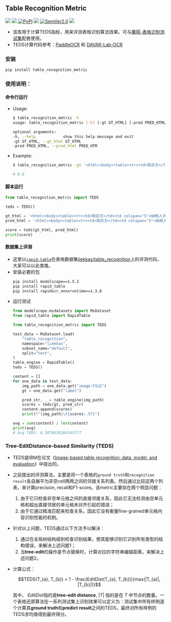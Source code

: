 ## Table Recognition Metric
<p align="left">
    <a href=""><img src="https://img.shields.io/badge/OS-Linux%2C%20Win%2C%20Mac-pink.svg"></a>
    <a href=""><img src="https://img.shields.io/badge/python->=3.6,<3.12-aff.svg"></a>
    <a href="https://pypi.org/project/table_recognition_metric/"><img alt="PyPI" src="https://img.shields.io/pypi/v/table_recognition_metric"></a>
    <a href="https://pepy.tech/project/table-recognition-metric"><img src="https://static.pepy.tech/personalized-badge/table-recognition-metric?period=total&units=abbreviation&left_color=grey&right_color=blue&left_text=Downloads"></a>
<a href="https://semver.org/"><img alt="SemVer2.0" src="https://img.shields.io/badge/SemVer-2.0-brightgreen"></a>
    <a href="https://github.com/psf/black"><img src="https://img.shields.io/badge/code%20style-black-000000.svg"></a>
</p>

- 该库用于计算TEDS指标，用来评测表格识别算法效果。可与[魔搭-表格识别测试集](https://www.modelscope.cn/datasets/liekkas/table_recognition/summary)配套使用。
- TEDS计算代码参考：[PaddleOCR](https://github.com/PaddlePaddle/PaddleOCR/blob/release/2.6/ppstructure/table/table_metric/table_metric.py) 和 [DAVAR-Lab-OCR](https://github.com/hikopensource/DAVAR-Lab-OCR/blob/main/davarocr/davar_table/utils/metric.py)

### 安装
```bash
pip install table_recognition_metric
```

### 使用说明：
#### 命令行运行
- Usage:
    ```bash
    $ table_recognition_metric -h
    usage: table_recognition_metric [-h] [-gt GT_HTML] [-pred PRED_HTML]

    optional arguments:
    -h, --help            show this help message and exit
    -gt GT_HTML, --gt_html GT_HTML
    -pred PRED_HTML, --pred_html PRED_HTM
    ```
- Example:
    ```bash
    $ table_recognition_metric -gt '<html><body><table><tr><td>购买方</td><td colspan="5">纳税人识别号地址、电记开户行及账号</td><td>密码区</td><td colspan="4"></td></tr><tr><td colspan="2">货物或应税劳务、服务名称理肤泉清痘旅行装控油祛痘调节水油平衡理肤泉特安舒缓修护乳40ml合计</td><td>规格型号</td><td>单位</td><td>11</td><td colspan="3"></td><td></td><td>税率17%17%</td><td></td></tr><tr><td colspan="2">价税合计（大写）</td><td colspan="9"></td></tr><tr><td>销售方</td><td colspan="5">纳税人识别号地址、电话开户行及账号</td><td>备注</td><td colspan="4"></td></tr></table></body></html>' -pred ''

    # 0.0
    ```
#### 脚本运行
```python
from table_recognition_metric import TEDS

teds = TEDS()

gt_html = '<html><body><table><tr><td>购买方</td><td colspan="5">纳税人识别号地址、电记开户行及账号</td><td>密码区</td><td colspan="4"></td></tr><tr><td colspan="2">货物或应税劳务、服务名称理肤泉清痘旅行装控油祛痘调节水油平衡理肤泉特安舒缓修护乳40ml合计</td><td>规格型号</td><td>单位</td><td>11</td><td colspan="3"></td><td></td><td>税率17%17%</td><td></td></tr><tr><td colspan="2">价税合计（大写）</td><td colspan="9"></td></tr><tr><td>销售方</td><td colspan="5">纳税人识别号地址、电话开户行及账号</td><td>备注</td><td colspan="4"></td></tr></table></body></html>'
pred_html = '<html><body><table><tr><td>购买方</td><td colspan="5">纳税人识别号地址、电记开户行及账号</td><td>密码区</td><td colspan="4"></td></tr><tr><td colspan="2">货物或应税劳务、服务名称理肤泉清痘旅行装控油祛痘调节水油平衡理肤泉特安舒缓修护乳40ml合计</td><td>规格型号</td><td>单位</td><td>11</td><td colspan="3"></td><td></td><td>税率17%17%</td><td></td></tr><tr><td colspan="2">价税合计（大写）</td><td colspan="9"></td></tr><tr><td>销售方</td><td colspan="5">纳税人识别号地址、电话开户行及账号</td><td>备注</td><td colspan="4"></td></tr></table></body></html>'

score = teds(gt_html, pred_html)
print(score)
```

#### 数据集上评测
- 这里以[`rapid-table`](https://github.com/RapidAI/RapidStructure/blob/main/docs/README_Table.md)在表格数据集[liekkas/table_recognition](https://www.modelscope.cn/datasets/liekkas/table_recognition/summary)上的评测代码，大家可以以此类推。
- 安装必要的包
    ```bash
    pip install modelscope==1.5.2
    pip install rapid_table
    pip install rapidocr_onnxruntime==1.3.8
    ```
- 运行测试
    ```python
    from modelscope.msdatasets import MsDataset
    from rapid_table import RapidTable

    from table_recognition_metric import TEDS

    test_data = MsDataset.load(
        "table_recognition",
        namespace="liekkas",
        subset_name="default",
        split="test",
    )
    table_engine = RapidTable()
    teds = TEDS()

    content = []
    for one_data in test_data:
        img_path = one_data.get("image:FILE")
        gt = one_data.get("label")

        pred_str, _ = table_engine(img_path)
        scores = teds(gt, pred_str)
        content.append(scores)
        print(f"{img_path}\t{scores:.5f}")

    avg = sum(content) / len(content)
    print(avg)
    # Avg TEDS: 0.5878639284345777
    ```

### Tree-EditDistance-based Similarity (TEDS)
- TEDS是IBM在论文《[Image-based table recognition: data, model, and evaluation](https://arxiv.org/pdf/1911.10683)》中提出的。
- 之前提出的评测算法，主要是将一个表格的`ground truth`和`recognition result`各自展平为非空cell两两之间的邻接关系列表。然后通过比较这两个列表，来计算precision, recall和F1-score。该metric主要存在两个明显问题：
    1. 由于它只检查非空单元格之间的直接邻接关系，因此它无法检测由空单元格和超出直接邻居的单元格未对齐引起的错误；
    2. 由于它通过精准匹配来检查关系，因此它没有衡量fine-grained单元格内容识别性能的机制。
- 针对以上问题，TEDS通过以下方法予以解决：
    1. 通过在全局树结构级别检查识别结果，使其能够识别它识别所有类型的结构错误，来解决上述问题1；
    2. 当**tree-edit**的操作是节点替换时，计算对应的字符串编辑距离，来解决上述问题2。
- 计算公式：

   $$TEDS(T_{a}, T_{b}) = 1 - \frac{EditDist(T_{a}, T_{b})}{max(|T_{a}|, |T_{b}|)}$$

    其中， $EditDist$指的是**tree-edit distance**, $|T|$ 指的是在 $T$ 中节点的数量。一个表格还原算法在一系列测试集上识别效果可以定义为：测试集中所有样例逐个计算其**ground truth**和**predict result**之间的TEDS，最终对所有样例的TEDS求均值得到最终得分。
